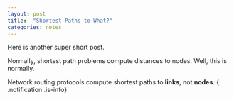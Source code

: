 ```yaml
---
layout: post 
title:  "Shortest Paths to What?"
categories: notes
---
```


Here is another super short post.

Normally, shortest path problems compute distances to nodes. Well, this is normally.

Network routing protocols compute shortest paths to **links**, not **nodes**. 
{: .notification .is-info}